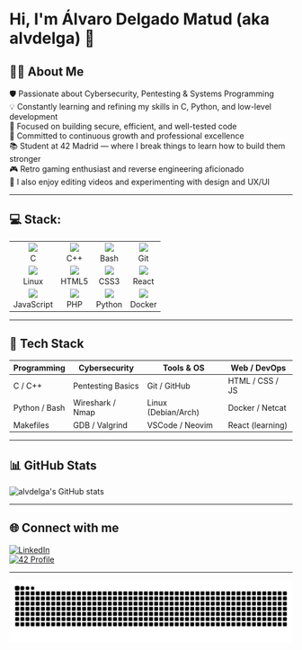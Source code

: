 # Hi, I'm Álvaro Delgado Matud (aka alvdelga) 👋

## 👨‍💻 About Me

🛡️ Passionate about Cybersecurity, Pentesting & Systems Programming  
💡 Constantly learning and refining my skills in C, Python, and low-level development  
🎯 Focused on building secure, efficient, and well-tested code  
🌱 Committed to continuous growth and professional excellence  
📚 Student at 42 Madrid — where I break things to learn how to build them stronger  
🎮 Retro gaming enthusiast and reverse engineering aficionado  
🎥 I also enjoy editing videos and experimenting with design and UX/UI  

---
## 💻 Stack:

<table>
  <tr>
    <td align="center"><img src="https://cdn.jsdelivr.net/gh/devicons/devicon/icons/c/c-original.svg" width="40" /> <br> C</td>
    <td align="center"><img src="https://cdn.jsdelivr.net/gh/devicons/devicon/icons/cplusplus/cplusplus-original.svg" width="40" /> <br> C++</td>
    <td align="center"><img src="https://cdn.jsdelivr.net/gh/devicons/devicon/icons/bash/bash-original.svg" width="40" /> <br> Bash</td>
    <td align="center"><img src="https://cdn.jsdelivr.net/gh/devicons/devicon/icons/git/git-original.svg" width="40" /> <br> Git</td>
  </tr>
  <tr>
    <td align="center"><img src="https://cdn.jsdelivr.net/gh/devicons/devicon/icons/linux/linux-original.svg" width="40" /> <br> Linux</td>
    <td align="center"><img src="https://cdn.jsdelivr.net/gh/devicons/devicon/icons/html5/html5-original.svg" width="40" /> <br> HTML5</td>
    <td align="center"><img src="https://cdn.jsdelivr.net/gh/devicons/devicon/icons/css3/css3-original.svg" width="40" /> <br> CSS3</td>
    <td align="center"><img src="https://cdn.jsdelivr.net/gh/devicons/devicon/icons/react/react-original.svg" width="40" /> <br> React</td>
  </tr>
  <tr>
    <td align="center"><img src="https://cdn.jsdelivr.net/gh/devicons/devicon/icons/javascript/javascript-original.svg" width="40" /> <br> JavaScript</td>
    <td align="center"><img src="https://cdn.jsdelivr.net/gh/devicons/devicon/icons/php/php-original.svg" width="40" /> <br> PHP</td>
    <td align="center"><img src="https://cdn.jsdelivr.net/gh/devicons/devicon/icons/python/python-original.svg" width="40" /> <br> Python</td>
    <td align="center"><img src="https://cdn.jsdelivr.net/gh/devicons/devicon/icons/docker/docker-original.svg" width="40" /> <br> Docker</td>
  </tr>
</table>

---

## 🚀 Tech Stack

| Programming     | Cybersecurity      | Tools & OS         | Web / DevOps         |
|-----------------|--------------------|---------------------|----------------------|
| C / C++         | Pentesting Basics  | Git / GitHub        | HTML / CSS / JS      |
| Python / Bash   | Wireshark / Nmap   | Linux (Debian/Arch) | Docker / Netcat      |
| Makefiles       | GDB / Valgrind     | VSCode / Neovim     | React (learning)     |

---

## 📊 GitHub Stats

![alvdelga's GitHub stats](https://github-readme-stats.vercel.app/api?username=alvdelga&show_icons=true&theme=tokyonight)

---

## 🌐 Connect with me

[![LinkedIn](https://img.shields.io/badge/LinkedIn-blue?logo=linkedin&style=for-the-badge)](https://www.linkedin.com/in/alvarodelgadomatud/)  
[![42 Profile](https://img.shields.io/badge/42%20Madrid-black?logo=42&style=for-the-badge)](https://profile.intra.42.fr/users/alvdelga)  


---

![Snake animation](https://github.com/alvdelga/alvdelga/blob/output/github-contribution-grid-snake.svg)

